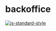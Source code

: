 # backoffice

[![js-standard-style](https://cdn.rawgit.com/feross/standard/master/badge.svg)](https://github.com/feross/standard)
